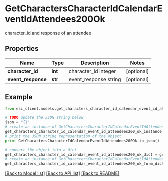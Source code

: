 # GetCharactersCharacterIdCalendarEventIdAttendees200Ok

character_id and response of an attendee

## Properties

Name | Type | Description | Notes
------------ | ------------- | ------------- | -------------
**character_id** | **int** | character_id integer | [optional] 
**event_response** | **str** | event_response string | [optional] 

## Example

```python
from esi_client.models.get_characters_character_id_calendar_event_id_attendees200_ok import GetCharactersCharacterIdCalendarEventIdAttendees200Ok

# TODO update the JSON string below
json = "{}"
# create an instance of GetCharactersCharacterIdCalendarEventIdAttendees200Ok from a JSON string
get_characters_character_id_calendar_event_id_attendees200_ok_instance = GetCharactersCharacterIdCalendarEventIdAttendees200Ok.from_json(json)
# print the JSON string representation of the object
print GetCharactersCharacterIdCalendarEventIdAttendees200Ok.to_json()

# convert the object into a dict
get_characters_character_id_calendar_event_id_attendees200_ok_dict = get_characters_character_id_calendar_event_id_attendees200_ok_instance.to_dict()
# create an instance of GetCharactersCharacterIdCalendarEventIdAttendees200Ok from a dict
get_characters_character_id_calendar_event_id_attendees200_ok_form_dict = get_characters_character_id_calendar_event_id_attendees200_ok.from_dict(get_characters_character_id_calendar_event_id_attendees200_ok_dict)
```
[[Back to Model list]](../README.md#documentation-for-models) [[Back to API list]](../README.md#documentation-for-api-endpoints) [[Back to README]](../README.md)


